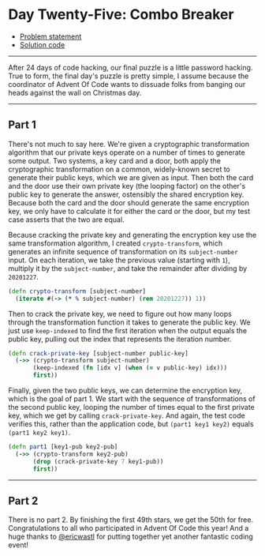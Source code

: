 # Day Twenty-Five: Combo Breaker

* [Problem statement](https://adventofcode.com/2020/day/25)
* [Solution code](https://github.com/abyala/advent-2020-clojure/blob/master/src/advent_2020_clojure/day25.clj)

---

After 24 days of code hacking, our final puzzle is a little password hacking. True to form, the final day's
puzzle is pretty simple, I assume because the coordinator of Advent Of Code wants to dissuade folks from
banging our heads against the wall on Christmas day.

---

## Part 1

There's not much to say here. We're given a cryptographic transformation algorithm that our private keys
operate on a number of times to generate some output. Two systems, a key card and a door, both apply the
cryptographic transformation on a common, widely-known secret to generate their public keys, which we are
given as input. Then both the card and the door use their own private key (the looping factor) on the other's
public key to generate the answer, ostensibly the shared encryption key.  Because both the card and the door
should generate the same encryption key, we only have to calculate it for either the card or the door, but my
test case asserts that the two are equal.

Because cracking the private key and generating the encryption key use the same transformation algorithm,
I created `crypto-transform`, which generates an infinite sequence of transformation on its `subject-number`
input. On each iteration, we take the previous value (starting with `1`), multiply it by the `subject-number`,
and take the remainder after dividing by `20201227`.

```clojure
(defn crypto-transform [subject-number]
  (iterate #(-> (* % subject-number) (rem 20201227)) 1))
```

Then to crack the private key, we need to figure out how many loops through the transformation function it
takes to generate the public key. We just use `keep-indexed` to find the first iteration when the output
equals the public key, pulling out the index that represents the iteration number.

```clojure
(defn crack-private-key [subject-number public-key]
  (->> (crypto-transform subject-number)
       (keep-indexed (fn [idx v] (when (= v public-key) idx)))
       first))
```

Finally, given the two public keys, we can determine the encryption key, which is the goal of part 1.
We start with the sequence of transformations of the second public key, looping the number of times equal
to the first private key, which we get by calling `crack-private-key`.  And again, the test code verifies
this, rather than the application code, but `(part1 key1 key2)` equals `(part1 key2 key1)`.

```clojure
(defn part1 [key1-pub key2-pub]
  (->> (crypto-transform key2-pub)
       (drop (crack-private-key 7 key1-pub))
       first))
```

--- 

## Part 2

There is no part 2.  By finishing the first 49th stars, we get the 50th for free.  Congratulations to all
who participated in Advent Of Code this year!  And a huge thanks to [@ericwastl](https://twitter.com/ericwastl)
for putting together yet another fantastic coding event!